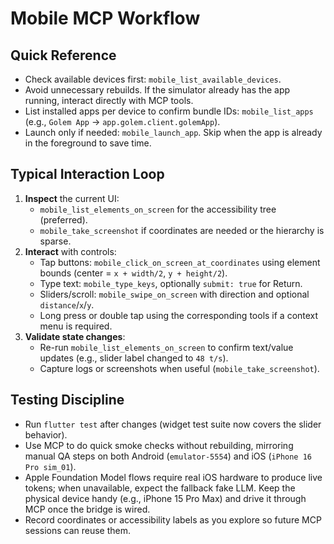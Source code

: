# Mobile MCP Workflow

## Quick Reference
- Check available devices first: `mobile_list_available_devices`.
- Avoid unnecessary rebuilds. If the simulator already has the app running, interact directly with MCP tools.
- List installed apps per device to confirm bundle IDs: `mobile_list_apps` (e.g., `Golem App` → `app.golem.client.golemApp`).
- Launch only if needed: `mobile_launch_app`. Skip when the app is already in the foreground to save time.

## Typical Interaction Loop
1. **Inspect** the current UI:
   - `mobile_list_elements_on_screen` for the accessibility tree (preferred).
   - `mobile_take_screenshot` if coordinates are needed or the hierarchy is sparse.
2. **Interact** with controls:
   - Tap buttons: `mobile_click_on_screen_at_coordinates` using element bounds (center = `x + width/2`, `y + height/2`).
   - Type text: `mobile_type_keys`, optionally `submit: true` for Return.
   - Sliders/scroll: `mobile_swipe_on_screen` with direction and optional `distance`/`x`/`y`.
   - Long press or double tap using the corresponding tools if a context menu is required.
3. **Validate state changes**:
   - Re-run `mobile_list_elements_on_screen` to confirm text/value updates (e.g., slider label changed to `48 t/s`).
   - Capture logs or screenshots when useful (`mobile_take_screenshot`).

## Testing Discipline
- Run `flutter test` after changes (widget test suite now covers the slider behavior).
- Use MCP to do quick smoke checks without rebuilding, mirroring manual QA steps on both Android (`emulator-5554`) and iOS (`iPhone 16 Pro sim_01`).
- Apple Foundation Model flows require real iOS hardware to produce live tokens; when unavailable, expect the fallback fake LLM. Keep the physical device handy (e.g., iPhone 15 Pro Max) and drive it through MCP once the bridge is wired.
- Record coordinates or accessibility labels as you explore so future MCP sessions can reuse them.
